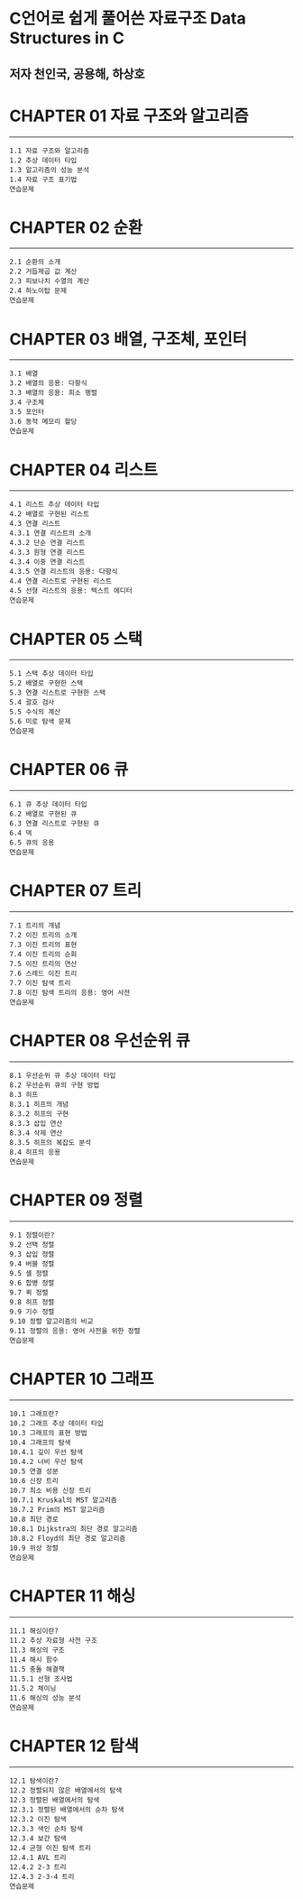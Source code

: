 C언어로 쉽게 풀어쓴 자료구조 Data Structures in C
======================================================
저자 천인국, 공용해, 하상호
---------------------------------

# CHAPTER 01 자료 구조와 알고리즘
---------------------------------
```
1.1 자료 구조와 알고리즘
1.2 추상 데이터 타입
1.3 알고리즘의 성능 분석
1.4 자료 구조 표기법
연습문제
```

# CHAPTER 02 순환
-----------------
```
2.1 순환의 소개
2.2 거듭제곱 값 계산
2.3 피보나치 수열의 계산
2.4 하노이탑 문제
연습문제
```

# CHAPTER 03 배열, 구조체, 포인터
---------------------------------
```
3.1 배열
3.2 배열의 응용: 다항식
3.3 배열의 응용: 희소 행렬
3.4 구조체
3.5 포인터
3.6 동적 메모리 할당
연습문제
```

# CHAPTER 04 리스트
----------------------
```
4.1 리스트 추상 데이터 타입
4.2 배열로 구현된 리스트
4.3 연결 리스트
4.3.1 연결 리스트의 소개
4.3.2 단순 연결 리스트
4.3.3 원형 연결 리스트
4.3.4 이중 연결 리스트
4.3.5 연결 리스트의 응용: 다항식
4.4 연결 리스트로 구현된 리스트
4.5 선형 리스트의 응용: 텍스트 에디터
연습문제
```

# CHAPTER 05 스택
----------------
```
5.1 스택 추상 데이터 타입
5.2 배열로 구현한 스택
5.3 연결 리스트로 구현한 스택
5.4 괄호 검사
5.5 수식의 계산
5.6 미로 탐색 문제
연습문제
```

# CHAPTER 06 큐
---------------
```
6.1 큐 추상 데이터 타입
6.2 배열로 구현된 큐
6.3 연결 리스트로 구현된 큐
6.4 덱
6.5 큐의 응용
연습문제
```

# CHAPTER 07 트리
-----------------
```
7.1 트리의 개념
7.2 이진 트리의 소개
7.3 이진 트리의 표현
7.4 이진 트리의 순회
7.5 이진 트리의 연산
7.6 스레드 이진 트리
7.7 이진 탐색 트리
7.8 이진 탐색 트리의 응용: 영어 사전
연습문제
```

# CHAPTER 08 우선순위 큐
-------------------------
```
8.1 우선순위 큐 추상 데이터 타입
8.2 우선순위 큐의 구현 방법
8.3 히프
8.3.1 히프의 개념
8.3.2 히프의 구현
8.3.3 삽입 연산
8.3.4 삭제 연산
8.3.5 히프의 복잡도 분석
8.4 히프의 응용
연습문제
```

# CHAPTER 09 정렬
-----------------
```
9.1 정렬이란?
9.2 선택 정렬
9.3 삽입 정렬
9.4 버블 정렬
9.5 셸 정렬
9.6 합병 정렬
9.7 퀵 정렬
9.8 히프 정렬
9.9 기수 정렬
9.10 정렬 알고리즘의 비교
9.11 정렬의 응용: 영어 사전을 위한 정렬
연습문제
```

# CHAPTER 10 그래프
------------------
```
10.1 그래프란?
10.2 그래프 추상 데이터 타입
10.3 그래프의 표현 방법
10.4 그래프의 탐색
10.4.1 깊이 우선 탐색
10.4.2 너비 우선 탐색
10.5 연결 성분
10.6 신장 트리
10.7 최소 비용 신장 트리
10.7.1 Kruskal의 MST 알고리즘
10.7.2 Prim의 MST 알고리즘
10.8 최단 경로
10.8.1 Dijkstra의 최단 경로 알고리즘
10.8.2 Floyd의 최단 경로 알고리즘
10.9 위상 정렬
연습문제
```

# CHAPTER 11 해싱
----------------
```
11.1 해싱이란?
11.2 추상 자료형 사전 구조
11.3 해싱의 구조
11.4 해시 함수
11.5 충돌 해결책
11.5.1 선형 조사법
11.5.2 체이닝
11.6 해싱의 성능 분석
연습문제
```

# CHAPTER 12 탐색
-----------------
```
12.1 탐색이란?
12.2 정렬되지 않은 배열에서의 탐색
12.3 정렬된 배열에서의 탐색
12.3.1 정렬된 배열에서의 순차 탐색
12.3.2 이진 탐색
12.3.3 색인 순차 탐색
12.3.4 보간 탐색
12.4 균형 이진 탐색 트리
12.4.1 AVL 트리
12.4.2 2-3 트리
12.4.3 2-3-4 트리
연습문제
```
